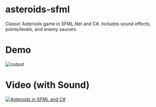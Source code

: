 # asteroids-sfml
 Classic Asteroids game in SFML.Net and C#. Includes sound effects, points/levels, and enemy saucers
 
# Demo
![output](https://user-images.githubusercontent.com/3355198/161339406-ad88bc2c-5d71-45f3-be7e-9f322f47c3a3.gif)

# Video (with Sound)
[![Asteroids in SFML and C#](https://img.youtube.com/vi/rEDkOkSAmmo/0.jpg)](https://www.youtube.com/watch?v=rEDkOkSAmmo)
